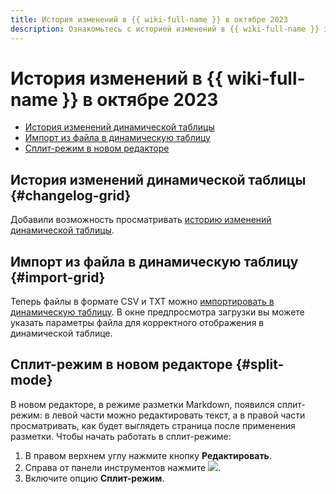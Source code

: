 ```yaml
---
title: История изменений в {{ wiki-full-name }} в октябре 2023
description: Ознакомьтесь с историей изменений в {{ wiki-full-name }} за октябрь 2023.
---
```


# История изменений в {{ wiki-full-name }} в октябре 2023

* [История изменений динамической таблицы](#changelog-grid)
* [Импорт из файла в динамическую таблицу](#import-grid)
* [Сплит-режим в новом редакторе](#split-mode)

## История изменений динамической таблицы {#changelog-grid}

Добавили возможность просматривать [историю изменений динамической таблицы](../history.md#grid).

## Импорт из файла в динамическую таблицу {#import-grid}

Теперь файлы в формате CSV и TXT можно [импортировать в динамическую таблицу](../import-page.md#dynamic-table). В окне предпросмотра загрузки вы можете указать параметры файла для корректного отображения в динамической таблице.

## Сплит-режим в новом редакторе {#split-mode}

В новом редакторе, в режиме разметки Markdown, появился сплит-режим: в левой части можно редактировать текст, а в правой части просматривать, как будет выглядеть страница после применения разметки. Чтобы начать работать в сплит-режиме:

1. В правом верхнем углу нажмите кнопку **Редактировать**.
1. Cправа от панели инструментов нажмите ![](../../_assets/wiki/svg/wysiwyg/show.svg).
1. Включите опцию **Сплит-режим**.